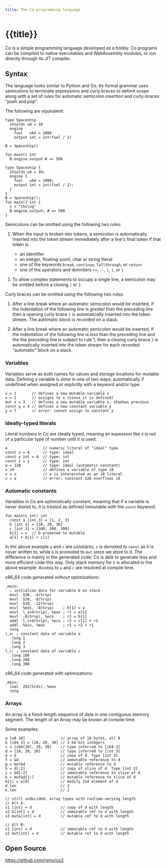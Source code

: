 ```yaml
---
title: The Co programming language
---
```


# {{title}}

Co is a simple programming language developed as a hobby.
Co programs can be compiled to native executables and WebAssembly modules,
or run directly through its JIT compiler.


## Syntax

The language looks similar to Python and Go.
Its formal grammar uses semicolons to terminate expressions and curly braces
to delimit scope along with a set of rules for automatic semicolon insertion
and curly-braces "push and pop".

The following are equivalent:

```co
type Spaceship
  shields u8 = 10
  engine
    fuel   u64 = 1000
    output int = int(fuel / 2)

B = Spaceship()

fun main() int
  B.engine.output # => 500
```

```co
type Spaceship {
  shields u8 = 10;
  engine {
    fuel   u64 = 1000;
    output int = int(fuel / 2);
  }
}
B = Spaceship();
fun main() int {
  s = "thi\ng"
  B.engine.output; # => 500
}
```

Semicolons can be omitted using the following two rules:

1. When the input is broken into tokens, a semicolon is automatically inserted
   into the token stream immediately after a line's final token if that token is
    - an identifier
    - an integer, floating-point, char or string literal
    - one of the keywords `break`, `continue`, `fallthrough`, or `return`
    - one of the operators and delimiters `++`, `--`, `)`, `]`, or `}`

2. To allow complex statements to occupy a single line, a semicolon may be
   omitted before a closing `)` or `}`.

Curly braces can be omitted using the following two rules:

1. After a line break where an automatic semicolon would be inserted, if the
   indentation of the following line is _greater_ than the preceding line then
   a opening curly brace `{` is automatically inserted into the token stream.
   The automatic block is recorded on a stack.

2. After a line break where an automatic semicolon would be inserted, if the
   indentation of the following line is _less_ than the preceding line and the
   the preceding line is subject to rule 1, then
   a closing curly brace `}` is automatically inserted into the token stream
   for each recorded "automatic" block on a stack.




### Variables

Variables serve as both names for values and storage locations for mutable data.
Defining a variable is done in one of two ways: automatically if undefined when assigned
or explicitly with a keyword and/or type.

```co
x = 1       // defines a new mutable variable x
x = 2       // assigns to x (since it is defined)
mut x = 3   // defines a new mutable variable x, shadows previous
const y = 4 // defines a new constant variable y
y = 7       // error: cannot assign to constant y
```


### Ideally-typed literals

Literal numbers in Co are ideally typed, meaning an expession like `4` is not
of a particular type of number until it is used.

```co
4                // numeric literal of "ideal" type
const x = 4      // type: ideal
const y int = 4  // type: int
const z = y      // type: int
a = 128          // type: ideal (automatic constant)
v i8             // defines a variable of type i8
v = x            // x is interpreted as an i8 literal
v = a            // error: constant 128 overflows i8
```


### Automatic constants

Variables in Co are optimistically constant, meaning that if a variable is never
stored to, it is treated as defined immutable with the `const` keyword.

```co
fun main(v int) int
  const a [int 3] = [1, 2, 3]
  b [int 3] = [10, 20, 30]
  c [int 3] = [100, 200, 300]
  b[1] = v  // b promoted to mutable
  a[1] + b[1] + c[1]
```

In the above example `a` and `c` are constants; `c` is demoted to `const`
as it is never written to, while `b` is promoted to `mut` since we store to it.
The difference is mainly in the generated code: Co is able to generate less and more
efficient code this way. Only stack memory for `b` is allocated in the above example.
Access to `a` and `c` are resolved at compile time.

x86_64 code generated _without_ optimizations:

```asmx86
_main:
  ; initialize data for variable b on stack
  movl  $30, -4(%rsp)
  movl  $20, -8(%rsp)
  movl  $10, -12(%rsp)
  movl  %edi, -8(%rsp)    ; b[1] = v
  movl  l_a+4(%rip), %eax ; r1 = a[1]
  movl  -8(%rsp), %ecx    ; r2 = b[1]
  addl  l_c+4(%rip), %ecx ; r2 = c[1] + r2
  addl  %ecx, %eax        ; r1 = r2 + r1
  retq
l_a: ; constant data of variable a
  .long 1
  .long 2
  .long 3
l_c: ; constant data of variable c
  .long 100
  .long 200
  .long 300
```

x86_64 code generated _with_ optimizations:

```asmx86
_main:
  leal  202(%rdi), %eax
  retq
```




### Arrays

An array is a fixed-length sequence of data in one contiguous memory segment.
The length of an Array may be known at compile time.

Some examples:

```co
a [u8 10]                // array of 10 bytes, all 0
b [i64 3] = [10, 20, 30] // 3 64-bit integers
c = [i64(10), 20, 30]    // type inferred to [i64 3]
d = [10, 20, 30]         // type inferred to [int 3]
e = d                    // copy of d. Type [int 3]
f = &d                   // immutable reference to d
g = mut&d                // mutable reference to d
h = d[:2]                // copy of slice of d. Type [int 2]
i = &d[:2]               // immutable reference to slice of d
k = mut&d[1:]            // mutable reference to slice of d
k[1] = e[0]              // modify 2nd element of d
d.len                    // 3
k.len                    // 2

// still undecided: array types with runtime-varying length
// Alt A:
s1 [int] = d             // copy of d with length
s2 &[int] = d            // immutable ref to d with length
s3 mut&[int] = d         // mutable ref to d with length

// Alt B:
s1 [int] = d             // immutable ref to d with length
s2 mut[int] = d          // mutable ref to d with length
```



## Open Source

<https://github.com/rsms/co2>
